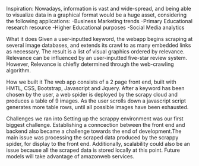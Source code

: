 Inspiration:
Nowadays, information is vast and wide-spread, and being able to visualize data in a graphical format would be a huge asset, considering the following applications: -Business Marketing trends -Primary Educational research resource -Higher Educational purposes -Social Media analytics

What it does
Given a user-inputted keyword, the webapp begins scraping at several image databases, and extends its crawl to as many embedded links as necessary. The result is a list of visual graphics ordered by relevance. Relevance can be influenced by an user-inputted five-star review system. However, Relevance is chiefly determined through the web-crawling algorithm.

How we built it
The web app consists of a 2 page front end, built with HMTL, CSS, Bootstrap, Javascript and Jquery. After a keyword has been chosen by the user, a web spider is deployed by the scrapy cloud and produces a table of 9 images. As the user scrolls down a javascript script generates more table rows, until all possible images have been exhausted.

Challenges we ran into
Setting up the scrappy environment was our first biggest challenge. Establishing a conncection between the front end and backend also became a challenge towards the end of development.The main issue was processing the scraped data produced by the scrappy spider, for display to the front end. Additionally, scalability could also be an issue because all the scraped data is stored locally at this point. Future models will take advantage of amazonweb services.


